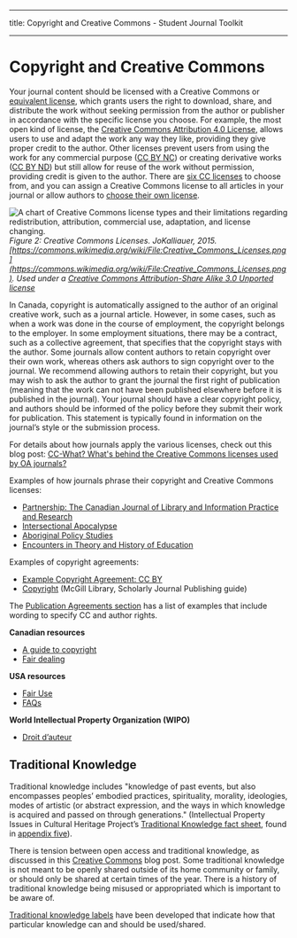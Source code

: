 - - -
title: Copyright and Creative Commons - Student Journal Toolkit
- - -

# Copyright and Creative Commons

Your journal content should be licensed with a Creative Commons or [equivalent license](https://pressbooks.bccampus.ca/facultyoertoolkit/chapter/creative-commons-alternatives/), which grants users the right to download, share, and distribute the work without seeking permission from the author or publisher in accordance with the specific license you choose. For example, the most open kind of license, the [Creative Commons Attribution 4.0 License](https://creativecommons.org/licenses/by/4.0/legalcode), allows users to use and adapt the work any way they like, providing they give proper credit to the author. Other licenses prevent users from using the work for any commercial purpose ([CC BY NC](https://creativecommons.org/licenses/by-nc/4.0/)) or creating derivative works ([CC BY ND](https://creativecommons.org/licenses/by-nd/4.0/)) but still allow for reuse of the work without permission, providing credit is given to the author. There are [six CC licenses](https://creativecommons.org/share-your-work/licensing-examples/) to choose from, and you can assign a Creative Commons license to all articles in your journal or allow authors to [choose their own license](https://creativecommons.org/choose/).

![A chart of Creative Commons license types and their limitations regarding redistribution, attribution, commercial use, adaptation, and license changing.](./assets/cc-licenses.png)*Figure 2: Creative Commons Licenses. JoKalliauer, 2015. [https://commons.wikimedia.org/wiki/File:Creative_Commons_Licenses.png](https://commons.wikimedia.org/wiki/File:Creative_Commons_Licenses.png). Used under a [Creative Commons Attribution-Share Alike 3.0 Unported license](https://creativecommons.org/licenses/by-sa/3.0/deed.en)*

In Canada, copyright is automatically assigned to the author of an original creative work, such as a journal article. However, in some cases, such as when a work was done in the course of employment, the copyright belongs to the employer. In some employment situations, there may be a contract, such as a collective agreement, that specifies that the copyright stays with the author. Some journals allow content authors to retain copyright over their own work, whereas others ask authors to sign copyright over to the journal. We recommend allowing authors to retain their copyright, but you may wish to ask the author to grant the journal the first right of publication (meaning that the work can not have been published elsewhere before it is published in the journal).  Your journal should have a clear copyright policy, and authors should be informed of the policy before they submit their work for publication. This statement is typically found in information on the journal’s style or the submission process.

For details about how journals apply the various licenses, check out this blog post: [CC-What? What's behind the Creative Commons licenses used by OA journals?](https://www.lib.sfu.ca/help/publish/scholarly-publishing/radical-access/creative-commons-licenses-open-access-journals)

Examples of how journals phrase their copyright and Creative Commons licenses:

* [Partnership: The Canadian Journal of Library and Information Practice and Research](https://journal.lib.uoguelph.ca/index.php/perj/about/submissions)
* [Intersectional Apocalypse](https://journals.lib.sfu.ca/index.php/ifj/about/submissions)
* [Aboriginal Policy Studies](https://journals.library.ualberta.ca/aps/index.php/aps/about/submissions)
* [Encounters in Theory and History of Education](https://ojs.library.queensu.ca/index.php/encounters/about/submissions)

Examples of copyright agreements:

* [Example Copyright Agreement: CC BY](https://www.lib.sfu.ca/system/files/32410/sample_copyright_agreement.docx)
* [Copyright](https://libraryguides.mcgill.ca/journalpublishing/copyright) (McGill Library, Scholarly Journal Publishing guide)

The [Publication Agreements section](./things-to-consider#publishing-agreements) has a list of examples that include wording to specify CC and author rights.

**Canadian resources**

* [A guide to copyright](https://www.ic.gc.ca/eic/site/cipointernet-internetopic.nsf/eng/h_wr02281.html)
* [Fair dealing](https://fair-dealing.ca/what-is-fair-dealing/)

**USA resources**

* [Fair Use](https://www.copyright.gov/fair-use/more-info.html)
* [FAQs](https://www.copyright.gov/help/faq/index.html)

**World Intellectual Property Organization (WIPO)**

* [Droit d’auteur](https://www.wipo.int/copyright/en/)

## Traditional Knowledge

Traditional knowledge includes "knowledge of past events, but also encompasses peoples’ embodied practices, spirituality, morality, ideologies, modes of artistic (or abstract expression, and the ways in which knowledge is acquired and passed on through generations." (Intellectual Property Issues in Cultural Heritage Project’s [Traditional Knowledge fact sheet](https://www.sfu.ca/ipinch/sites/default/files/resources/fact_sheets/ipinch_tk_factsheet_march2016_final_revised.pdf), found in [appendix five](./appendix-5)).

There is tension between open access and traditional knowledge, as discussed in this [Creative Commons](https://creativecommons.org/2018/09/18/traditional-knowledge-and-the-commons-the-open-movement-listening-and-learning/) blog post. Some traditional knowledge is not meant to be openly shared outside of its home community or family, or should only be shared at certain times of the year. There is a history of traditional knowledge being misused or appropriated which is important to be aware of.

[Traditional knowledge labels](https://localcontexts.org/tk-labels/) have been developed that indicate how that particular knowledge can and should be used/shared.

